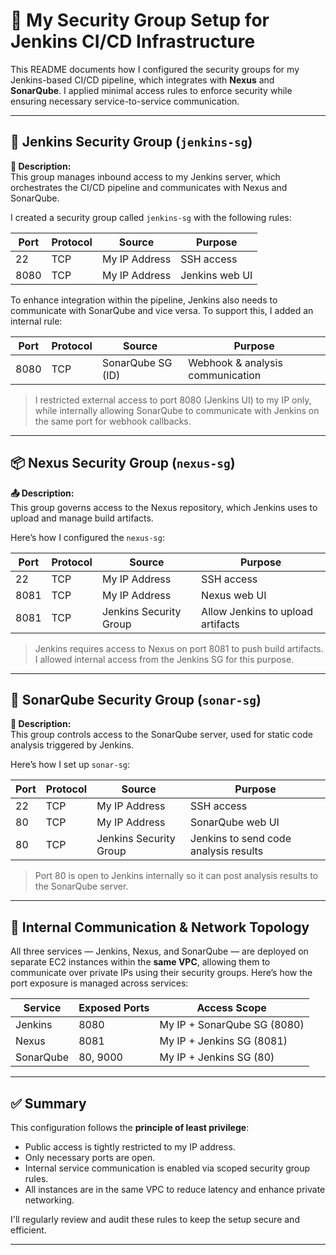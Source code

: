 # 🔐 My Security Group Setup for Jenkins CI/CD Infrastructure

This README documents how I configured the security groups for my Jenkins-based CI/CD pipeline, which integrates with **Nexus** and **SonarQube**. I applied minimal access rules to enforce security while ensuring necessary service-to-service communication.

---

## 🚀 Jenkins Security Group (`jenkins-sg`)

**🔧 Description:**  
This group manages inbound access to my Jenkins server, which orchestrates the CI/CD pipeline and communicates with Nexus and SonarQube.

I created a security group called `jenkins-sg` with the following rules:

| Port | Protocol | Source         | Purpose        |
|------|----------|----------------|----------------|
| 22   | TCP      | My IP Address  | SSH access     |
| 8080 | TCP      | My IP Address  | Jenkins web UI |

To enhance integration within the pipeline, Jenkins also needs to communicate with SonarQube and vice versa. To support this, I added an internal rule:

| Port | Protocol | Source             | Purpose                          |
|------|----------|--------------------|----------------------------------|
| 8080 | TCP      | SonarQube SG (ID)  | Webhook & analysis communication |

> I restricted external access to port 8080 (Jenkins UI) to my IP only, while internally allowing SonarQube to communicate with Jenkins on the same port for webhook callbacks.

---

## 📦 Nexus Security Group (`nexus-sg`)

**📤 Description:**  
This group governs access to the Nexus repository, which Jenkins uses to upload and manage build artifacts.

Here’s how I configured the `nexus-sg`:

| Port | Protocol | Source                | Purpose                           |
|------|----------|------------------------|-----------------------------------|
| 22   | TCP      | My IP Address          | SSH access                        |
| 8081 | TCP      | My IP Address          | Nexus web UI                      |
| 8081 | TCP      | Jenkins Security Group | Allow Jenkins to upload artifacts |

> Jenkins requires access to Nexus on port 8081 to push build artifacts. I allowed internal access from the Jenkins SG for this purpose.

---

## 🧪 SonarQube Security Group (`sonar-sg`)

**🧹 Description:**  
This group controls access to the SonarQube server, used for static code analysis triggered by Jenkins.

Here’s how I set up `sonar-sg`:

| Port | Protocol | Source                | Purpose                                 |
|------|----------|------------------------|-----------------------------------------|
| 22   | TCP      | My IP Address          | SSH access                              |
| 80   | TCP      | My IP Address          | SonarQube web UI                        |
| 80   | TCP      | Jenkins Security Group | Jenkins to send code analysis results   |

> Port 80 is open to Jenkins internally so it can post analysis results to the SonarQube server.

---

## 🧩 Internal Communication & Network Topology

All three services — Jenkins, Nexus, and SonarQube — are deployed on separate EC2 instances within the **same VPC**, allowing them to communicate over private IPs using their security groups. Here’s how the port exposure is managed across services:

| Service     | Exposed Ports | Access Scope               |
|-------------|----------------|-----------------------------|
| Jenkins     | 8080           | My IP + SonarQube SG (8080) |
| Nexus       | 8081           | My IP + Jenkins SG (8081)   |
| SonarQube   | 80, 9000       | My IP + Jenkins SG (80)     |

---

## ✅ Summary

This configuration follows the **principle of least privilege**:
- Public access is tightly restricted to my IP address.
- Only necessary ports are open.
- Internal service communication is enabled via scoped security group rules.
- All instances are in the same VPC to reduce latency and enhance private networking.

I'll regularly review and audit these rules to keep the setup secure and efficient.

---
